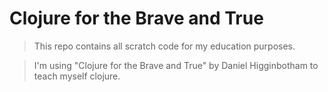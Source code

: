 # Clojure for the Brave and True

> This repo contains all scratch code for my education purposes.

> I'm using "Clojure for the Brave and True" by Daniel Higginbotham to 
teach myself clojure.
